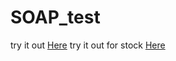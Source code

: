 # SOAP_test
try it out [Here](https://theowlseye.github.io/SOAP_test/Test_Soap_pull.html)
try it out for stock [Here](https://theowlseye.github.io/SOAP_test/Stock.html)
